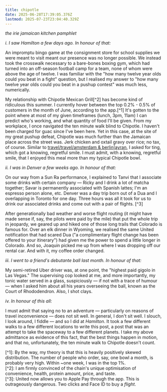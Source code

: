 ```yaml
---
title: chipotle
date: 2025-06-28T17:39:05.376Z
lastmod: 2025-07-23T23:04:40.329Z
---
```

*the irie jamaican kitchen pamphlet*

*i. I saw Hamilton a few days ago. In honour of that:*

An impromptu bingo game at the consignment store for school supplies we were meant to visit meant our presence was no longer possible. We instead took the crosswalk necessary to a bare-bones boxing gym, which had turned into an off-season football camp for a team, none of whom were above the age of twelve. I was familiar with the "how many twelve year olds could you beat in a fight" question, but I realised my answer to "how many twelve year olds could you beat in a pushup contest" was much less, numerically.

My relationship with Chipotle Mexican Grill\[^2] has become kind of ridiculous this summer. I currently hover between the top 0.2% - 0.5% of customers in the month of June, according to the app.\[^1] It's gotten to the point where at most of my given timeframes (lunch, 3pm, 11am) I can predict who's working, and what quantity of food I'll be given. From my workplace, I once navigated the ten minute walk blind to Chipotle. I haven't been charged for guac since I've been here. Yet in this case, at the site of my great pushup defeat, Chipotle was much further than the Jamaican place across the street was. Jerk chicken and oxtail gravy over rice; no tax, of course. Similar to [travel/travel/amsterdam & berlin|ayran](travel/travel/amsterdam%20&%20berlin%7Cayran), I asked for ting, which got a knowing, regretful smile. I must admit, with a knowing, regretful smile, that I enjoyed this meal more than my typical Chipotle bowl.

*ii. I was in Denver a few weeks ago. In honour of that:*

On our way from a Sun Ra performance, I explained to Tanvi that I associate some drinks with certain company — Ricky and I drink a lot of matcha together; Savar is permanently associated with Spanish lattes; I'm an espresso person alone, etc. Denver was a day trip born out of a Dua and I overlapping in Toronto for one day. Three hours was all it took for us to drink our associated drinks and come out with a pair of flights. \[^3]

After generationally bad weather and worse flight routing (it might have made sense if, say, the pilots were paid by the mile) that put the whole trip in jeopardy, we geared up and hiked one of those long trails that Colorado is famous for. Over an elk dinner in Wyoming, we realised the same United notification that had scared Dua ("a complimentary flight change has been offered to your itinerary") had given me the power to spend a little longer in Colorado. And so, Joaquin picked me up from where I was dropping off our rental car. And with it, my coffee order changed.

*iii. I went to a friend's debutante ball last month. In honour of that:*

My semi-retired Uber driver was, at one point, the "highest paid gigolo in Las Vegas." The supervising cop looked at me, and more importantly, my tonic water served in a glass, suspiciously — if not with a trace of humour —  when I asked him about all his years overseeing the ball, known as the Court of Rhododendron. Also, I shot clays.

*iv. In honour of this all:*

I must admit that saying no to an adventure — particularly on reasons of travel inconvenience — does not sit well. In general, I don't sit well. I slouch, I look around, I fiddle — and so I did at *Hamilton*. It took a few different walks to a few different locations to write this post, a post that was an attempt to take the spaceway to a few different planets. I take my above admittance as evidence of this fact, that the best things happen in motion, and that no, unfortunately, the ten minute walk to Chipotle doesn't count.

\[^1]: By the way, my theory is that this is heavily positively skewed distribution. The number of people who order, say, one bowl a month, is probably very high. Within ~one week, I was in the top 1%.\
\[^2]: I am firmly convinced of the chain's unique optimisation of convenience, health, protein amount, price, and taste.\
\[^3]: United now allows you to Apple Pay through the app. This is outrageously dangerous. Two clicks and Face ID to buy a *flight*.
